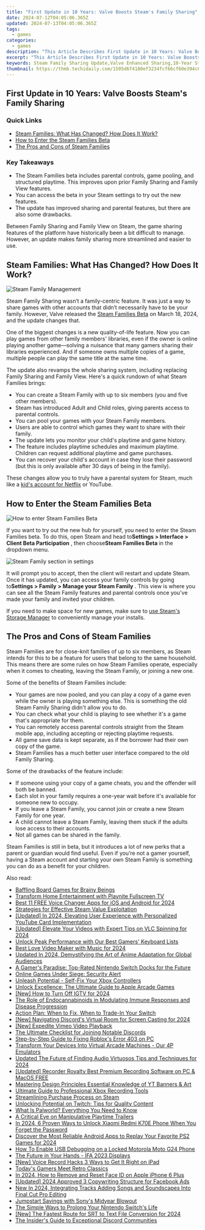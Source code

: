 ```yaml
---
title: "First Update in 10 Years: Valve Boosts Steam's Family Sharing"
date: 2024-07-12T04:05:06.365Z
updated: 2024-07-13T04:05:06.365Z
tags:
  - games
categories:
  - games
description: "This Article Describes First Update in 10 Years: Valve Boosts Steam's Family Sharing"
excerpt: "This Article Describes First Update in 10 Years: Valve Boosts Steam's Family Sharing"
keywords: Steam Family Sharing Update,Valve Enhanced Sharing,10-Year Steam Revamp,Valve's New Share Feature,Steam Gaming Upgrade,Valve Boosts Games Share,Decade Old Steam Update
thumbnail: https://thmb.techidaily.com/1505d6f4180ef3234fcf66cf60e394c6b774b52749b9718fd3308deebd93e5f0.jpg
---
```


## First Update in 10 Years: Valve Boosts Steam's Family Sharing

### Quick Links

* [Steam Families: What Has Changed? How Does It Work?](#steam-families-what-has-changed-how-does-it-work)
* [How to Enter the Steam Families Beta](#how-to-enter-the-steam-families-beta)
* [The Pros and Cons of Steam Families](#the-pros-and-cons-of-steam-families)

### Key Takeaways

* The Steam Families beta includes parental controls, game pooling, and structured playtime. This improves upon prior Family Sharing and Family View features.
* You can access the beta in your Steam settings to try out the new features.
* The update has improved sharing and parental features, but there are also some drawbacks.

 Between Family Sharing and Family View on Steam, the game sharing features of the platform have historically been a bit difficult to manage. However, an update makes family sharing more streamlined and easier to use.

## Steam Families: What Has Changed? How Does It Work?

![Steam Family Management](https://static1.makeuseofimages.com/wordpress/wp-content/uploads/2024/03/steam-family-management-1.jpg)

 Steam Family Sharing wasn’t a family-centric feature. It was just a way to share games with other accounts that didn’t necessarily have to be your family. However, Valve released the [Steam Families Beta](https://store.steampowered.com/news/app/593110/view/4149575031735702628) on March 18, 2024, and the update changes that.

 One of the biggest changes is a new quality-of-life feature. Now you can play games from other family members' libraries, even if the owner is online playing another game—solving a nuisance that many gamers sharing their libraries experienced. And if someone owns multiple copies of a game, multiple people can play the same title at the same time.

 The update also revamps the whole sharing system, including replacing Family Sharing and Family View. Here's a quick rundown of what Steam Families brings:

* You can create a Steam Family with up to six members (you and five other members).
* Steam has introduced Adult and Child roles, giving parents access to parental controls.
* You can pool your games with your Steam Family members.
* Users are able to control which games they want to share with their family.
* The update lets you monitor your child's playtime and game history.
* The feature includes playtime schedules and maximum playtime. Children can request additional playtime and game purchases.
* You can recover your child's account in case they lose their password (but this is only available after 30 days of being in the family).

 These changes allow you to truly have a parental system for Steam, much like a [kid's account for Netflix](https://www.makeuseof.com/how-to-create-netflix-kids-profile/) or YouTube.

## How to Enter the Steam Families Beta
![How to enter Steam Families Beta](https://static1.makeuseofimages.com/wordpress/wp-content/uploads/2024/03/how-to-enter-steam-families-beta.JPG)

 If you want to try out the new hub for yourself, you need to enter the Steam Families beta. To do this, open Steam and head to**Settings > Interface > Client Beta Participation** , then choose**Steam Families Beta** in the dropdown menu.

![Steam Family section in settings](https://static1.makeuseofimages.com/wordpress/wp-content/uploads/2024/03/steam-family-section-in-settings.jpg)

 It will prompt you to accept, then the client will restart and update Steam. Once it has updated, you can access your family controls by going to**Settings > Family** **\> Manage your Steam Family** . This view is where you can see all the Steam Family features and parental controls once you've made your family and invited your children.

 If you need to make space for new games, make sure to [use Steam's Storage Manager](https://www.makeuseof.com/how-to-use-steam-storage-manager/) to conveniently manage your installs.

## The Pros and Cons of Steam Families

 Steam Families are for close-knit families of up to six members, as Steam intends for this to be a feature for users that belong to the same household. This means there are some rules on how Steam Families operate, especially when it comes to cheating, leaving the Steam Family, or joining a new one.

Some of the benefits of Steam Families include:

* Your games are now pooled, and you can play a copy of a game even while the owner is playing something else. This is something the old Steam Family Sharing didn't allow you to do.
* You can check what your child is playing to see whether it's a game that's appropriate for them.
* You can remotely access parental controls straight from the Steam mobile app, including accepting or rejecting playtime requests.
* All game save data is kept separate, as if the borrower had their own copy of the game.
* Steam Families has a much better user interface compared to the old Family Sharing.

Some of the drawbacks of the feature include:

* If someone using your copy of a game cheats, you and the offender will both be banned.
* Each slot in your family requires a one-year wait before it's available for someone new to occupy.
* If you leave a Steam Family, you cannot join or create a new Steam Family for one year.
* A child cannot leave a Steam Family, leaving them stuck if the adults lose access to their accounts.
* Not all games can be shared in the family.

 Steam Families is still in beta, but it introduces a lot of new perks that a parent or guardian would find useful. Even if you’re not a gamer yourself, having a Steam account and starting your own Steam Family is something you can do as a benefit for your children.


<ins class="adsbygoogle"
     style="display:block"
     data-ad-format="autorelaxed"
     data-ad-client="ca-pub-7571918770474297"
     data-ad-slot="1223367746"></ins>



<ins class="adsbygoogle"
     style="display:block"
     data-ad-client="ca-pub-7571918770474297"
     data-ad-slot="8358498916"
     data-ad-format="auto"
     data-full-width-responsive="true"></ins>



<span class="atpl-alsoreadstyle">Also read:</span>
<div><ul>
<li><a href="https://games-able.techidaily.com/baffling-board-games-for-brainy-beings/"><u>Baffling Board Games for Brainy Beings</u></a></li>
<li><a href="https://games-able.techidaily.com/transform-home-entertainment-with-playnite-fullscreen-tv/"><u>Transform Home Entertainment with Playnite Fullscreen TV</u></a></li>
<li><a href="https://sound-optimizing.techidaily.com/best-11-free-voice-changer-apps-for-ios-and-android-for-2024/"><u>Best 11 FREE Voice Changer Apps for iOS and Android for 2024</u></a></li>
<li><a href="https://games-able.techidaily.com/strategies-for-effective-steam-value-exploitation/"><u>Strategies for Effective Steam Value Exploitation</u></a></li>
<li><a href="https://facebook-record-videos.techidaily.com/updated-in-2024-elevating-user-experience-with-personalized-youtube-card-implementation/"><u>[Updated] In 2024, Elevating User Experience with Personalized YouTube Card Implementation</u></a></li>
<li><a href="https://screen-video-capture.techidaily.com/updated-elevate-your-videos-with-expert-tips-on-vlc-spinning-for-2024/"><u>[Updated] Elevate Your Videos with Expert Tips on VLC Spinning for 2024</u></a></li>
<li><a href="https://games-able.techidaily.com/unlock-peak-performance-with-our-best-gamers-keyboard-lists/"><u>Unlock Peak Performance with Our Best Gamers' Keyboard Lists</u></a></li>
<li><a href="https://ai-editing-video.techidaily.com/best-love-video-maker-with-music-for-2024/"><u>Best Love Video Maker with Music for 2024</u></a></li>
<li><a href="https://audio-editing.techidaily.com/updated-in-2024-demystifying-the-art-of-anime-adaptation-for-global-audiences/"><u>Updated In 2024, Demystifying the Art of Anime Adaptation for Global Audiences</u></a></li>
<li><a href="https://games-able.techidaily.com/a-gamers-paradise-top-rated-nintendo-switch-docks-for-the-future/"><u>A Gamer's Paradise: Top-Rated Nintendo Switch Docks for the Future</u></a></li>
<li><a href="https://games-able.techidaily.com/1719162755876-online-games-under-siege-security-alert/"><u>Online Games Under Siege: Security Alert</u></a></li>
<li><a href="https://games-able.techidaily.com/unleash-potential-self-fix-your-xbox-controllers/"><u>Unleash Potential - Self-Fix Your Xbox Controllers</u></a></li>
<li><a href="https://games-able.techidaily.com/unlock-excellence-the-ultimate-guide-to-apple-arcade-games/"><u>Unlock Excellence: The Ultimate Guide to Apple Arcade Games</u></a></li>
<li><a href="https://instagram-clips.techidaily.com/new-how-to-turn-off-igtv-for-2024/"><u>[New] How to Turn Off IGTV for 2024</u></a></li>
<li><a href="https://games-able.techidaily.com/the-role-of-endocannabinoids-in-modulating-immune-responses-and-disease-progression/"><u>The Role of Endocannabinoids in Modulating Immune Responses and Disease Progression</u></a></li>
<li><a href="https://games-able.techidaily.com/action-plan-when-to-fix-when-to-trade-in-your-switch/"><u>Action Plan: When to Fix, When to Trade-In Your Switch</u></a></li>
<li><a href="https://discord-videos.techidaily.com/new-navigating-discords-virtual-room-for-screen-casting-for-2024/"><u>[New] Navigating Discord's Virtual Room for Screen Casting for 2024</u></a></li>
<li><a href="https://vimeo-videos.techidaily.com/new-expedite-vimeo-video-playback/"><u>[New] Expedite Vimeo Video Playback</u></a></li>
<li><a href="https://games-able.techidaily.com/the-ultimate-checklist-for-joining-notable-discords/"><u>The Ultimate Checklist for Joining Notable Discords</u></a></li>
<li><a href="https://games-able.techidaily.com/step-by-step-guide-to-fixing-robloxs-error-403-on-pc/"><u>Step-by-Step Guide to Fixing Roblox's Error 403 on PC</u></a></li>
<li><a href="https://games-able.techidaily.com/transform-your-devices-into-virtual-arcade-machines-our-4p-emulators/"><u>Transform Your Devices Into Virtual Arcade Machines - Our 4P Emulators</u></a></li>
<li><a href="https://sound-optimizing.techidaily.com/updated-the-future-of-finding-audio-virtuosos-tips-and-techniques-for-2024/"><u>Updated The Future of Finding Audio Virtuosos Tips and Techniques for 2024</u></a></li>
<li><a href="https://remote-screen-capture.techidaily.com/updated-recorder-royalty-best-premium-recording-software-on-pc-and-macos-free/"><u>[Updated] Recorder Royalty  Best Premium Recording Software on PC & MacOS FREE</u></a></li>
<li><a href="https://youtube-videos.techidaily.com/mastering-design-principles-essential-knowledge-of-yt-banners-and-art/"><u>Mastering Design Principles  Essential Knowledge of YT Banners & Art</u></a></li>
<li><a href="https://games-able.techidaily.com/ultimate-guide-to-professional-xbox-recording-tools/"><u>Ultimate Guide to Professional Xbox Recording Tools</u></a></li>
<li><a href="https://games-able.techidaily.com/streamlining-purchase-process-on-steam/"><u>Streamlining Purchase Process on Steam</u></a></li>
<li><a href="https://games-able.techidaily.com/unlocking-potential-on-twitch-tips-for-quality-content/"><u>Unlocking Potential on Twitch: Tips for Quality Content</u></a></li>
<li><a href="https://games-able.techidaily.com/what-is-palworld-everything-you-need-to-know/"><u>What Is Palworld? Everything You Need to Know</u></a></li>
<li><a href="https://games-able.techidaily.com/a-critical-eye-on-manipulative-playtime-trailers/"><u>A Critical Eye on Manipulative Playtime Trailers</u></a></li>
<li><a href="https://unlock-android.techidaily.com/in-2024-6-proven-ways-to-unlock-xiaomi-redmi-k70e-phone-when-you-forget-the-password-by-drfone-android/"><u>In 2024, 6 Proven Ways to Unlock Xiaomi Redmi K70E Phone When You Forget the Password</u></a></li>
<li><a href="https://screen-sharing-recording.techidaily.com/discover-the-most-reliable-android-apps-to-replay-your-favorite-ps2-games-for-2024/"><u>Discover the Most Reliable Android Apps to Replay Your Favorite PS2 Games for 2024</u></a></li>
<li><a href="https://easy-unlock-android.techidaily.com/how-to-enable-usb-debugging-on-a-locked-motorola-moto-g24-phone-by-drfone-android/"><u>How To Enable USB Debugging on a Locked Motorola Moto G24 Phone</u></a></li>
<li><a href="https://games-able.techidaily.com/the-future-in-your-hands-ifa-2023-displays/"><u>The Future in Your Hands - IFA 2023 Displays</u></a></li>
<li><a href="https://desktop-recording.techidaily.com/new-voice-record-hacks-3-ways-to-get-it-right-on-ipad/"><u>[New] Voice Record Hacks  3 Ways to Get It Right on iPad</u></a></li>
<li><a href="https://games-able.techidaily.com/todays-gamers-meet-retro-classics/"><u>Today's Gamers Meet Retro Classics</u></a></li>
<li><a href="https://ios-unlock.techidaily.com/in-2024-how-to-remove-and-reset-face-id-on-apple-iphone-6-plus-by-drfone-ios/"><u>In 2024, How to Remove and Reset Face ID on Apple iPhone 6 Plus</u></a></li>
<li><a href="https://facebook-videos.techidaily.com/updated-2024-approved-3-copywriting-structure-for-facebook-ads/"><u>[Updated] 2024 Approved  3 Copywriting Structure for Facebook Ads</u></a></li>
<li><a href="https://voice-adjusting.techidaily.com/new-in-2024-integrating-tracks-adding-songs-and-soundscapes-into-final-cut-pro-editing/"><u>New In 2024, Integrating Tracks Adding Songs and Soundscapes Into Final Cut Pro Editing</u></a></li>
<li><a href="https://games-able.techidaily.com/1719166740000-jumpstart-savings-with-sonys-midyear-blowout/"><u>Jumpstart Savings with Sony's Midyear Blowout</u></a></li>
<li><a href="https://games-able.techidaily.com/the-simple-ways-to-prolong-your-nintendo-switchs-life/"><u>The Simple Ways to Prolong Your Nintendo Switch's Life</u></a></li>
<li><a href="https://fox-http.techidaily.com/new-the-fastest-route-for-srt-to-text-file-conversion-for-2024/"><u>[New] The Fastest Route for SRT to Text File Conversion for 2024</u></a></li>
<li><a href="https://games-able.techidaily.com/the-insiders-guide-to-exceptional-discord-communities/"><u>The Insider's Guide to Exceptional Discord Communities</u></a></li>
</ul></div>
